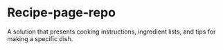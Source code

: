 # Recipe-page-repo
A solution that presents cooking instructions, ingredient lists, and tips for making a specific dish.
